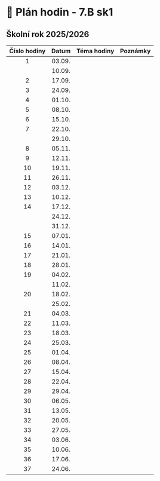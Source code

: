 # 📅 Plán hodin - 7.B sk1

## Školní rok 2025/2026

| Číslo hodiny | Datum | Téma hodiny | Poznámky |
| :----------: | :---: | :---------- | :------- |
|       1      | 03.09. |             |          |
|              | 10.09. |             |          |
|       2      | 17.09. |             |          |
|       3      | 24.09. |             |          |
|       4      | 01.10. |             |          |
|       5      | 08.10. |             |          |
|       6      | 15.10. |             |          |
|       7      | 22.10. |             |          |
|              | 29.10. |             |          |
|       8      | 05.11. |             |          |
|       9      | 12.11. |             |          |
|      10      | 19.11. |             |          |
|      11      | 26.11. |             |          |
|      12      | 03.12. |             |          |
|      13      | 10.12. |             |          |
|      14      | 17.12. |             |          |
|              | 24.12. |             |          |
|              | 31.12. |             |          |
|      15      | 07.01. |             |          |
|      16      | 14.01. |             |          |
|      17      | 21.01. |             |          |
|      18      | 28.01. |             |          |
|      19      | 04.02. |             |          |
|              | 11.02. |             |          |
|      20      | 18.02. |             |          |
|              | 25.02. |             |          |
|      21      | 04.03. |             |          |
|      22      | 11.03. |             |          |
|      23      | 18.03. |             |          |
|      24      | 25.03. |             |          |
|      25      | 01.04. |             |          |
|      26      | 08.04. |             |          |
|      27      | 15.04. |             |          |
|      28      | 22.04. |             |          |
|      29      | 29.04. |             |          |
|      30      | 06.05. |             |          |
|      31      | 13.05. |             |          |
|      32      | 20.05. |             |          |
|      33      | 27.05. |             |          |
|      34      | 03.06. |             |          |
|      35      | 10.06. |             |          |
|      36      | 17.06. |             |          |
|      37      | 24.06. |             |          |
